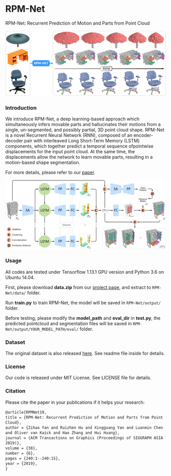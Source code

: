# RPM-Net
RPM-Net: Recurrent Prediction of Motion and Parts from Point Cloud

![overview](./doc/overview.png)


### Introduction

We introduce RPM-Net, a deep learning-based approach which simultaneously infers movable parts and hallucinates their motions from a single, un-segmented, and possibly partial, 3D point cloud shape. 
RPM-Net is a novel Recurrent Neural Network (RNN), composed of an encoder-decoder pair with interleaved Long Short-Term Memory (LSTM) components, which together predict a temporal sequence ofpointwise displacements for the input point cloud. At the same time, the displacements allow the network to learn movable parts, resulting in a motion-based shape segmentation.

For more details, please refer to our [paper](http://vcc.szu.edu.cn/file/upload_file//image/research/att201911071109/RPM-Net_reduced.pdf).

![network](./doc/network.png)

### Usage

All codes are tested under Tensorflow 1.13.1 GPU version and Python 3.6 on Ubuntu 14.04.

First, please download **data.zip** from our [project page](https://vcc.tech/research/2019/RPMNet), and extract to `RPM-Net/data/` folder.

Run **train.py** to train RPM-Net, the model will be saved in `RPM-Net/output/` folder.

Before testing, please modify the **model_path** and **eval_dir** in **test.py**, the predicted pointcloud and segmentation files will be saved in `RPM-Net/output/YOUR_MODEL_PATH/eval/` folder.

### Dataset
The original dataset is also released [here](http://vcc.szu.edu.cn/file/upload_file//image/research/att201911032109/mesh_obj.zip). See readme file inside for details.

### License
Our code is released under MIT License. See LICENSE file for details.

### Citation

Please cite the paper in your publications if it helps your research:
```
@article{RPMNet19,
title = {RPM-Net: Recurrent Prediction of Motion and Parts from Point Cloud},
author = {Zihao Yan and Ruizhen Hu and Xingguang Yan and Luanmin Chen and Oliver van Kaick and Hao Zhang and Hui Huang},
journal = {ACM Transactions on Graphics (Proceedings of SIGGRAPH ASIA 2019)},
volume = {38},
number = {6},
pages = {240:1--240:15},  
year = {2019},
} 
```
